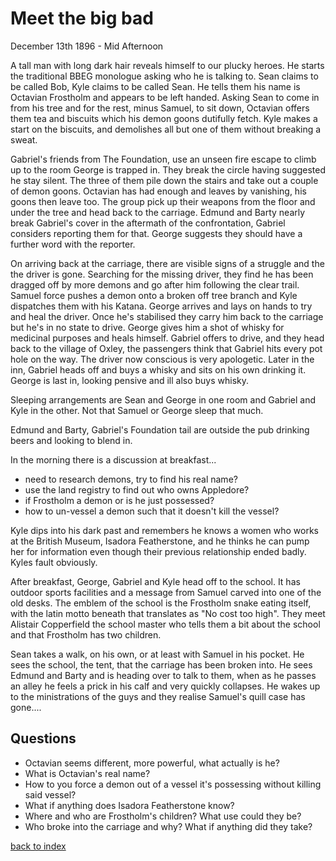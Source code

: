 # Meet the big bad

December 13th 1896 - Mid Afternoon

A tall man with long dark hair reveals himself to our plucky heroes. He starts the traditional BBEG monologue asking who he is talking to. Sean claims to be called Bob, Kyle claims to be called Sean. He tells them his name is Octavian Frostholm and appears to be left handed. Asking Sean to come in from his tree and for the rest, minus Samuel, to sit down, Octavian offers them tea and biscuits which his demon goons dutifully fetch. Kyle makes a start on the biscuits, and demolishes all but one of them without breaking a sweat.

Gabriel's friends from The Foundation, use an unseen fire escape to climb up to the room George is trapped in. They break the circle having suggested he stay silent. The three of them pile down the stairs and take out a couple of demon goons. Octavian has had enough and leaves by vanishing, his goons then leave too. The group pick up their weapons from the floor and under the tree and head back to the carriage. Edmund and Barty nearly break Gabriel's cover in the aftermath of the confrontation, Gabriel considers reporting them for that. George suggests they should have a further word with the reporter.

On arriving back at the carriage, there are visible signs of a struggle and the the driver is gone. Searching for the missing driver, they find he has been dragged off by more demons and go after him following the clear trail. Samuel force pushes a demon onto a broken off tree branch and Kyle dispatches them with his Katana. George arrives and lays on hands to try and heal the driver. Once he's stabilised they carry him back to the carriage but he's in no state to drive. George gives him a shot of whisky for medicinal purposes and heals himself. Gabriel offers to drive, and they head back to the village of Oxley, the passengers think that Gabriel hits every pot hole on the way. The driver now conscious is very apologetic. Later in the inn, Gabriel heads off and buys a whisky and sits on his own drinking it. George is last in, looking pensive and ill also buys whisky.

Sleeping arrangements are Sean and George in one room and Gabriel and Kyle in the other. Not that Samuel or George sleep that much.

Edmund and Barty, Gabriel's Foundation tail are outside the pub drinking beers and looking to blend in.

In the morning there is a discussion at breakfast...
* need to research demons, try to find his real name?
* use the land registry to find out who owns Appledore?
* if Frostholm a demon or is he just possessed?
* how to un-vessel a demon such that it doesn't kill the vessel?

Kyle dips into his dark past and remembers he knows a women who works at the British Museum, Isadora Featherstone, and he thinks he can pump her for information even though their previous relationship ended badly. Kyles fault obviously.

After breakfast, George, Gabriel and Kyle head off to the school. It has outdoor sports facilities and a message from Samuel carved into one of the old desks. The emblem of the school is the Frostholm snake eating itself, with the latin motto beneath that translates as "No cost too high". They meet Alistair Copperfield the school master who tells them a bit about the school and that Frostholm has two children.

Sean takes a walk, on his own, or at least with Samuel in his pocket. He sees the school, the tent, that the carriage has been broken into. He sees Edmund and Barty and is heading over to talk to them, when as he passes an alley he feels a prick in his calf and very quickly collapses. He wakes up to the ministrations of the guys and they realise Samuel's quill case has gone....

## Questions
* Octavian seems different, more powerful, what actually is he?
* What is Octavian's real name?
* How to you force a demon out of a vessel it's possessing without killing said vessel?
* What if anything does Isadora Featherstone know?
* Where and who are Frostholm's children? What use could they be?
* Who broke into the carriage and why? What if anything did they take?

[back to index](index)
